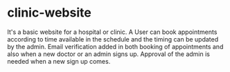 # clinic-website
It's a basic website for a hospital or clinic. A User can book appointments according to time available in the schedule and the timing can be updated by the admin. Email verification added in both booking of appointments and also when a new doctor or an admin signs up. Approval of the admin is needed when a new sign up comes.
